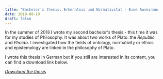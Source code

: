 ```yaml
---
title: "Bachelor's thesis: Erkenntnis und Normativität - Eine Auseinandersetzung mit Platon"
date: 2018-08-10
draft: false
---
```


In the summer of 2018 I wrote my second bachelor's thesis - this time it was for my studies of Philosophy.
It was about two works of Plato: the *Republic* and *Phaido*.
I investigated how the fields of ontology, normativity or ethics and epistemology are linked in the philosophy of Plato.

I wrote this thesis in German but if you still are interested in its content, you can find a download link below.

[*Download the thesis*](/doc/ba_platon.pdf)

